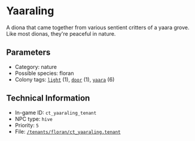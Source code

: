 # Yaaraling

A diona that came together from various sentient critters of a yaara grove. Like most dionas, they're peaceful in nature.

## Parameters

- Category: nature
- Possible species: floran
- Colony tags: [`light`](https://ceterai.github.io/MyEnternia/Wiki/Tags/Light) (1), [`door`](https://ceterai.github.io/MyEnternia/Wiki/Tags/Door) (1), [`yaara`](https://ceterai.github.io/MyEnternia/Wiki/Tags/Yaara) (6)

## Technical Information

- In-game ID: `ct_yaaraling_tenant`
- NPC type: `hive`
- Priority: `5`
- File: [`/tenants/floran/ct_yaaraling.tenant`](https://github.com/Ceterai/Enternia/blob/main/tenants/floran/ct_yaaraling.tenant)
